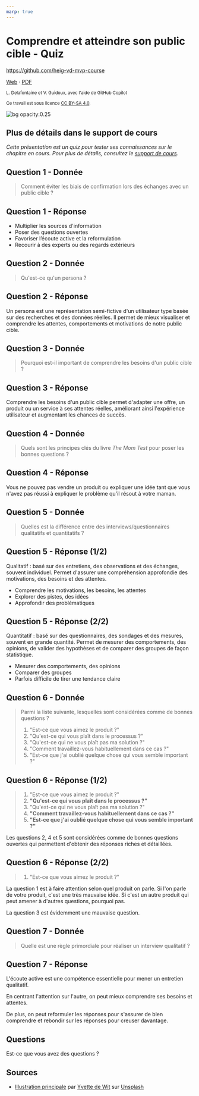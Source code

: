 ```yaml
---
marp: true
---
```


<!--
theme: gaia
size: 16:9
paginate: true
author: L. Delafontaine et V. Guidoux, avec l'aide de GitHub Copilot
title: HEIG-VD MVP Course - Comprendre et atteindre son public cible - Quiz
description: Quiz sur le chapitre Comprendre et atteindre son public cible pour le cours MVP à la HEIG-VD, Suisse
url: https://heig-vd-mvp-course.github.io/heig-vd-mvp-course/04-cours-comprendre-et-atteindre-son-public-cible/03-quiz/index.html
header: "**Comprendre et atteindre son public cible**"
footer: "**HEIG-VD** - MVP Course 2024-2025 - CC BY-SA 4.0"
style: |
    :root {
        --color-background: #fff;
        --color-foreground: #333;
        --color-highlight: #f96;
        --color-dimmed: #888;
        --color-headings: #7d8ca3;
    }
    blockquote {
        font-style: italic;
    }
    table {
        width: 100%;
    }
    h1, h2, h3, h4, h5, h6 {
        color: var(--color-headings);
    }
    h2, h3, h4, h5, h6 {
        font-size: 1.5rem;
    }
    h1 a:link, h2 a:link, h3 a:link, h4 a:link, h5 a:link, h6 a:link {
        text-decoration: none;
    }
    section:not(.lead) > p, blockquote {
        text-align: justify;
    }
    section:has(h1) {
        padding: 50px;
    }
    section:has(h1) > header {
        display: none;
    }
    section > header {
        font-size: 50%;
    }
    .two-columns {
        display: grid;
        grid-template-columns: 1fr 1fr;
        gap: 1rem;
    }
headingDivider: 6
-->

# Comprendre et atteindre son public cible - Quiz

<!--
_class: lead
_paginate: false
-->

<https://github.com/heig-vd-mvp-course>

[Web][web] · [PDF][pdf]

<small>L. Delafontaine et V. Guidoux, avec l'aide de GitHub Copilot</small>

<small>Ce travail est sous licence [CC BY-SA 4.0][license].</small>

![bg opacity:0.25][illustration-principale]

## Plus de détails dans le support de cours

<!-- _class: lead -->

_Cette présentation est un quiz pour tester ses connaissances sur le chapitre en
cours. Pour plus de détails, consultez le [support de cours][course-material]._

## Question 1 - Donnée

> Comment éviter les biais de confirmation lors des échanges avec un public
> cible ?

## Question 1 - Réponse

- Multiplier les sources d'information
- Poser des questions ouvertes
- Favoriser l’écoute active et la reformulation
- Recourir à des experts ou des regards extérieurs

## Question 2 - Donnée

> Qu'est-ce qu'un persona ?

## Question 2 - Réponse

Un persona est une représentation semi-fictive d'un utilisateur type basée sur
des recherches et des données réelles. Il permet de mieux visualiser et
comprendre les attentes, comportements et motivations de notre public cible.

## Question 3 - Donnée

> Pourquoi est-il important de comprendre les besoins d'un public cible ?

## Question 3 - Réponse

Comprendre les besoins d'un public cible permet d'adapter une offre, un produit
ou un service à ses attentes réelles, améliorant ainsi l'expérience utilisateur
et augmentant les chances de succès.

## Question 4 - Donnée

> Quels sont les principes clés du livre _The Mom Test_ pour poser les bonnes
> questions ?

## Question 4 - Réponse

Vous ne pouvez pas vendre un produit ou expliquer une idée tant que vous n'avez
pas réussi à expliquer le problème qu'il résout à votre maman.

## Question 5 - Donnée

> Quelles est la différence entre des interviews/questionnaires qualitatifs et
> quantitatifs ?

## Question 5 - Réponse (1/2)

Qualitatif : basé sur des entretiens, des observations et des échanges, souvent
individuel. Permet d'assurer une compréhension approfondie des motivations, des
besoins et des attentes.

- Comprendre les motivations, les besoins, les attentes
- Explorer des pistes, des idées
- Approfondir des problématiques

## Question 5 - Réponse (2/2)

Quantitatif : basé sur des questionnaires, des sondages et des mesures, souvent
en grande quantité. Permet de mesurer des comportements, des opinions, de
valider des hypothèses et de comparer des groupes de façon statistique.

- Mesurer des comportements, des opinions
- Comparer des groupes
- Parfois difficile de tirer une tendance claire

## Question 6 - Donnée

> Parmi la liste suivante, lesquelles sont considérées comme de bonnes questions
> ?
>
> 1. "Est-ce que vous aimez le produit ?"
> 2. "Qu'est-ce qui vous plaît dans le processus ?"
> 3. "Qu'est-ce qui ne vous plaît pas ma solution ?"
> 4. "Comment travaillez-vous habituellement dans ce cas ?"
> 5. "Est-ce que j'ai oublié quelque chose qui vous semble important ?"

## Question 6 - Réponse (1/2)

> 1. "Est-ce que vous aimez le produit ?"
> 2. **"Qu'est-ce qui vous plaît dans le processus ?"**
> 3. "Qu'est-ce qui ne vous plaît pas ma solution ?"
> 4. **"Comment travaillez-vous habituellement dans ce cas ?"**
> 5. **"Est-ce que j'ai oublié quelque chose qui vous semble important ?"**

Les questions 2, 4 et 5 sont considérées comme de bonnes questions ouvertes qui
permettent d'obtenir des réponses riches et détaillées.

## Question 6 - Réponse (2/2)

> 1. "Est-ce que vous aimez le produit ?"

La question 1 est à faire attention selon quel produit on parle. Si l'on parle
de votre produit, c'est une très mauvaise idée. Si c'est un autre produit qui
peut amener à d'autres questions, pourquoi pas.

La question 3 est évidemment une mauvaise question.

## Question 7 - Donnée

> Quelle est une règle primordiale pour réaliser un interview qualitatif ?

## Question 7 - Réponse

L'écoute active est une compétence essentielle pour mener un entretien
qualitatif.

En centrant l'attention sur l'autre, on peut mieux comprendre ses besoins et
attentes.

De plus, on peut reformuler les réponses pour s'assurer de bien comprendre et
rebondir sur les réponses pour creuser davantage.

## Questions

<!-- _class: lead -->

Est-ce que vous avez des questions ?

## Sources

- [Illustration principale][illustration-principale] par
  [Yvette de Wit](https://unsplash.com/@yvettedewit) sur
  [Unsplash](https://unsplash.com/photos/stage-light-front-of-audience-NYrVisodQ2M)

<!-- URLs -->

[web]:
	https://heig-vd-mvp-course.github.io/heig-vd-mvp-course/04-cours-comprendre-et-atteindre-son-public-cible/01-presentation/
[pdf]:
	https://heig-vd-mvp-course.github.io/heig-vd-mvp-course/04-cours-comprendre-et-atteindre-son-public-cible/01-presentation/04-cours-comprendre-et-atteindre-son-public-cible-presentation.pdf
[course-material]:
	https://github.com/heig-vd-mvp-course/heig-vd-mvp-course/blob/main/04-cours-comprendre-et-atteindre-son-public-cible/02-support-de-cours/README.md
[license]:
	https://github.com/heig-vd-mvp-course/heig-vd-mvp-course/blob/main/LICENSE.md

<!-- Illustrations -->

[illustration-principale]:
	https://images.unsplash.com/photo-1470229722913-7c0e2dbbafd3?fit=crop&h=720
